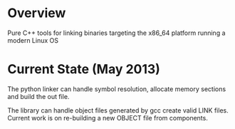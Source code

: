 Overview 
========

Pure C++ tools for linking binaries targeting the x86_64 platform running a modern Linux OS

Current State (May 2013)
==========================
The python linker can handle symbol resolution, allocate memory sections and build the out file.

The library can handle object files generated by gcc create valid LINK files. Current work is on re-building a new OBJECT file from components.

